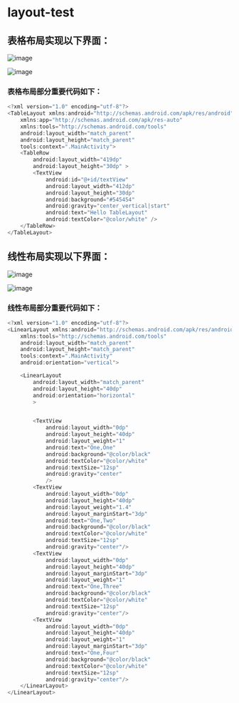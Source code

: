 # layout-test
## 表格布局实现以下界面：
![image](https://github.com/choujvzi/layout-test/blob/master/screenshots/%E8%A1%A8%E6%A0%BC%E5%B8%83%E5%B1%80%E5%9B%BE1.png)

![image](https://github.com/choujvzi/layout-test/blob/master/screenshots/%E8%A1%A8%E6%A0%BC%E5%B8%83%E5%B1%80%E5%9B%BE2.png)

### 表格布局部分重要代码如下：
```java
<?xml version="1.0" encoding="utf-8"?>
<TableLayout xmlns:android="http://schemas.android.com/apk/res/android"
    xmlns:app="http://schemas.android.com/apk/res-auto"
    xmlns:tools="http://schemas.android.com/tools"
    android:layout_width="match_parent"
    android:layout_height="match_parent"
    tools:context=".MainActivity">
    <TableRow
        android:layout_width="419dp"
        android:layout_height="30dp" >
        <TextView
            android:id="@+id/textView"
            android:layout_width="412dp"
            android:layout_height="30dp"
            android:background="#545454"
            android:gravity="center_vertical|start"
            android:text="Hello TableLayout"
            android:textColor="@color/white" />
    </TableRow>
</TableLayout>
```

## 线性布局实现以下界面：
![image](https://github.com/choujvzi/layout-test/blob/master/screenshots/%E7%BA%BF%E6%80%A7%E5%B8%83%E5%B1%80%E5%9B%BE1.png)

![image](https://github.com/choujvzi/layout-test/blob/master/screenshots/%E7%BA%BF%E6%80%A7%E5%B8%83%E5%B1%80%E5%9B%BE2.png)

### 线性布局部分重要代码如下：
```java
<?xml version="1.0" encoding="utf-8"?>
<LinearLayout xmlns:android="http://schemas.android.com/apk/res/android"
    xmlns:tools="http://schemas.android.com/tools"
    android:layout_width="match_parent"
    android:layout_height="match_parent"
    tools:context=".MainActivity"
    android:orientation="vertical">

    <LinearLayout
        android:layout_width="match_parent"
        android:layout_height="40dp"
        android:orientation="horizontal"
        >


        <TextView
            android:layout_width="0dp"
            android:layout_height="40dp"
            android:layout_weight="1"
            android:text="One,One"
            android:background="@color/black"
            android:textColor="@color/white"
            android:textSize="12sp"
            android:gravity="center"
            />
        <TextView
            android:layout_width="0dp"
            android:layout_height="40dp"
            android:layout_weight="1.4"
            android:layout_marginStart="3dp"
            android:text="One,Two"
            android:background="@color/black"
            android:textColor="@color/white"
            android:textSize="12sp"
            android:gravity="center"/>
        <TextView
            android:layout_width="0dp"
            android:layout_height="40dp"
            android:layout_marginStart="3dp"
            android:layout_weight="1"
            android:text="One,Three"
            android:background="@color/black"
            android:textColor="@color/white"
            android:textSize="12sp"
            android:gravity="center"/>
        <TextView
            android:layout_width="0dp"
            android:layout_height="40dp"
            android:layout_weight="1"
            android:layout_marginStart="3dp"
            android:text="One,Four"
            android:background="@color/black"
            android:textColor="@color/white"
            android:textSize="12sp"
            android:gravity="center"/>
    </LinearLayout>
</LinearLayout>
```
